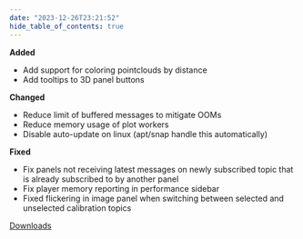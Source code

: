 ```yaml
---
date: "2023-12-26T23:21:52"
hide_table_of_contents: true
---
```

**Added**
- Add support for coloring pointclouds by distance
- Add tooltips to 3D panel buttons

**Changed**
- Reduce limit of buffered messages to mitigate OOMs
- Reduce memory usage of plot workers
- Disable auto-update on linux (apt/snap handle this automatically)

**Fixed**
- Fix panels not receiving latest messages on newly subscribed topic that is already subscribed to by another panel
- Fix player memory reporting in performance sidebar
- Fixed flickering in image panel when switching between selected and unselected calibration topics


[Downloads](https://github.com/foxglove/studio/releases/tag/v1.83.0)
